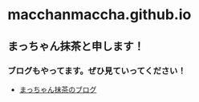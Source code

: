 # macchanmaccha.github.io
## まっちゃん抹茶と申します！
### ブログもやってます。ぜひ見ていってください！
* [まっちゃん抹茶のブログ](https://matchanmatcha.com/)
